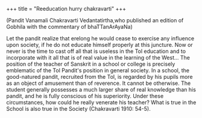 +++
title = "Reeducation hurry chakravarti"
+++

(Pandit Vanamali Chakravarti Vedantatirtha,who published an edition of Gobhila with the commentary of bhaTTanArAyaNa)

Let the pandit realize that erelong he would cease to exercise any influence upon society, if he do not educate himself properly at this juncture. Now or never is the time to cast off all that is useless in the Tol education and to incorporate with it all that is of real value in the learning of the West... The position of the teacher of Sanskrit in a school or college is precisely emblematic of the Tol Pandit's position in general society. In a school, the good-natured pandit, recruited from the Tol, is regarded by his pupils more as an object of amusement than of reverence. It cannot be otherwise. The student generally possesses a much larger share of real knowledge than his pandit, and he is fully conscious of his superiority. Under these circumstances, how could he really venerate his teacher? What is true in the School is also true in the Society (Chakravarti 1910: 54-5).